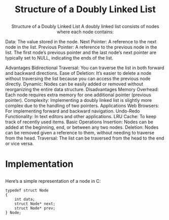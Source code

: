 
# <p align="center">Structure of a Doubly Linked List</p>



<p align="center">Structure of a Doubly Linked List
A doubly linked list consists of nodes where each node contains:

Data: The value stored in the node.
Next Pointer: A reference to the next node in the list.
Previous Pointer: A reference to the previous node in the list.
The first node’s previous pointer and the last node’s next pointer are typically set to NULL, indicating the ends of the list.

Advantages
Bidirectional Traversal: You can traverse the list in both forward and backward directions.
Ease of Deletion: It’s easier to delete a node without traversing the list because you can access the previous node directly.
Dynamic: Nodes can be easily added or removed without reorganizing the entire data structure.
Disadvantages
Memory Overhead: Each node requires extra memory for one additional pointer (previous pointer).
Complexity: Implementing a doubly linked list is slightly more complex due to the handling of two pointers.
Applications
Web Browsers: For implementing forward and backward navigation.
Undo-Redo Functionality: In text editors and other applications.
LRU Cache: To keep track of recently used items.
Basic Operations
Insertion: Nodes can be added at the beginning, end, or between any two nodes.
Deletion: Nodes can be removed given a reference to them, without needing to traverse from the head.
Traversal: The list can be traversed from the head to the end or vice versa.</p>

# <p>Implementation
Here’s a simple representation of a node in C:</p>

```
typedef struct Node 
{
    int data;
    struct Node* next;
    struct Node* prev;
} Node;

```


